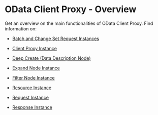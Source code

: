 <!-- loio2ad7bccda02349dab2620a42a67f4c1d -->

# OData Client Proxy - Overview

Get an overview on the main functionalities of OData Client Proxy. Find information on:

-   [Batch and Change Set Request Instances](batch-and-change-set-request-instances-b958c17.md)

-   [Client Proxy Instance](client-proxy-instance-079517f.md)

-   [Deep Create \(Data Description Node\)](deep-create-data-description-node-03bc280.md)

-   [Expand Node Instance](expand-node-instance-69bf7c9.md)

-   [Filter Node Instance](filter-node-instance-d0e97ff.md)

-   [Resource Instance](resource-instance-25e2e3d.md)

-   [Request Instance](request-instance-7bda471.md)

-   [Response Instance](response-instance-de1b8ed.md)


